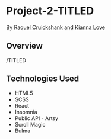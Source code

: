 # 
# Project-2-TITLED

By [Raquel Cruickshank](https://github.com/cruickshankrpc) and [Kianna Love](https://github.com/akirakianna)

## Overview 
/TITLED

## Technologies Used 
- HTML5
- SCSS
- React
- Insomnia
- Public API - Artsy 
- Scroll Magic
- Bulma 

